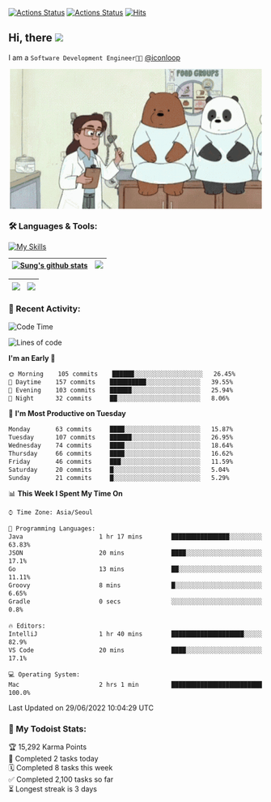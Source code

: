 
[![Actions Status](https://github.com/ddok2/ddok2/workflows/Todoist%20Readme/badge.svg)](https://github.com/ddok2/ddok2/actions)
[![Actions Status](https://github.com/ddok2/ddok2/workflows/wakatime-stats/badge.svg)](https://github.com/ddok2/ddok2/actions)
[![Hits](https://hits.seeyoufarm.com/api/count/incr/badge.svg?url=https%3A%2F%2Fgithub.com%2Fddok2&count_bg=%23FF9595&title_bg=%23555555&icon=github.svg&icon_color=%23FFFFFF&title=hits&edge_flat=false)](https://hits.seeyoufarm.com)

<!-- ![visitors](https://visitor-badge.laobi.icu/badge?page_id=ddok2.ddok2) -->
## Hi, there <img src="https://raw.githubusercontent.com/MartinHeinz/MartinHeinz/master/wave.gif" width="3%">

I am a `Software Development Engineer🧑‍💻` [@iconloop](https://github.com/iconloop)


<p align="center">
    <img align="center" alt="GIF" src="img/debugging.gif" />
</p>


### 🛠 Languages & Tools:

[![My Skills](https://skillicons.dev/icons?i=go,js,ts,py,express,react,svelte,jquery,pug,mongodb,mysql,redis,aws,docker,kubernetes)](https://skillicons.dev)


| <a href="https://github.com/ddok2"><img align="center" src="https://github-readme-stats.vercel.app/api?username=ddok2&show_icons=true&include_all_commits=true&count_private=true&theme=buefy&hide_border=true" alt="Sung's github stats" /></a> | <a href="https://github.com/ddok2"><img src="http://github-readme-streak-stats.herokuapp.com?user=ddok2&hide_border=true" /></a> |
| ------------- |------------- |


| <a href="https://github.com/ddok2"><img align="center" src="https://github-readme-stats.vercel.app/api/top-langs/?username=ddok2&theme=buefy&hide=html,css&hide_border=true width=50%" /></a> | <a href="https://github.com/ddok2"><img align="center" src="https://activity-graph.herokuapp.com/graph?username=ddok2&theme=github&hide_border=true" height="250" /></a> |
| ------------- |--------------------------------------------------------------------------------------------------------------------------------------------------------------------------|


<!-- <details open>
    <summary>📈 My GitHub Stats</summary>
    <p align="center">
        <a href="https://github.com/ddok2">
            <img align="center" src="https://github-readme-stats.vercel.app/api?username=ddok2&show_icons=true&include_all_commits=true&count_private=true&theme=buefy&hide_border=true" alt="Sung's github stats" />
        </a>
    </p>
</details>
<details>
    <summary>💬 Top Languages</summary>
    <p align="center"> 
        <a href="https://github.com/ddok2">
            <img align="center" src="https://github-readme-stats.vercel.app/api/top-langs/?username=ddok2&layout=compact&theme=buefy&hide=html,css&hide_border=true" />
        </a>
    </p>
</details> -->


### 🌈 Recent Activity:
<!--START_SECTION:waka-->
![Code Time](http://img.shields.io/badge/Code%20Time-0%20secs-blue)

![Lines of code](https://img.shields.io/badge/From%20Hello%20World%20I%27ve%20Written-276%20Thousand%20lines%20of%20code-blue)

**I'm an Early 🐤** 

```text
🌞 Morning    105 commits    ██████░░░░░░░░░░░░░░░░░░░   26.45% 
🌆 Daytime    157 commits    ██████████░░░░░░░░░░░░░░░   39.55% 
🌃 Evening    103 commits    ██████░░░░░░░░░░░░░░░░░░░   25.94% 
🌙 Night      32 commits     ██░░░░░░░░░░░░░░░░░░░░░░░   8.06%

```
📅 **I'm Most Productive on Tuesday** 

```text
Monday       63 commits     ████░░░░░░░░░░░░░░░░░░░░░   15.87% 
Tuesday      107 commits    ██████░░░░░░░░░░░░░░░░░░░   26.95% 
Wednesday    74 commits     ████░░░░░░░░░░░░░░░░░░░░░   18.64% 
Thursday     66 commits     ████░░░░░░░░░░░░░░░░░░░░░   16.62% 
Friday       46 commits     ███░░░░░░░░░░░░░░░░░░░░░░   11.59% 
Saturday     20 commits     █░░░░░░░░░░░░░░░░░░░░░░░░   5.04% 
Sunday       21 commits     █░░░░░░░░░░░░░░░░░░░░░░░░   5.29%

```


📊 **This Week I Spent My Time On** 

```text
⌚︎ Time Zone: Asia/Seoul

💬 Programming Languages: 
Java                     1 hr 17 mins        ████████████████░░░░░░░░░   63.83% 
JSON                     20 mins             ████░░░░░░░░░░░░░░░░░░░░░   17.1% 
Go                       13 mins             ██░░░░░░░░░░░░░░░░░░░░░░░   11.11% 
Groovy                   8 mins              █░░░░░░░░░░░░░░░░░░░░░░░░   6.65% 
Gradle                   0 secs              ░░░░░░░░░░░░░░░░░░░░░░░░░   0.8%

🔥 Editors: 
IntelliJ                 1 hr 40 mins        ████████████████████░░░░░   82.9% 
VS Code                  20 mins             ████░░░░░░░░░░░░░░░░░░░░░   17.1%

💻 Operating System: 
Mac                      2 hrs 1 min         █████████████████████████   100.0%

```


 Last Updated on 29/06/2022 10:04:29 UTC
<!--END_SECTION:waka-->

### 🚧 My Todoist Stats:
<!-- TODO-IST:START -->
🏆  15,292 Karma Points           
🌸  Completed 2 tasks today           
🗓  Completed 8 tasks this week           
✅  Completed 2,100 tasks so far           
⏳  Longest streak is 3 days
<!-- TODO-IST:END -->

